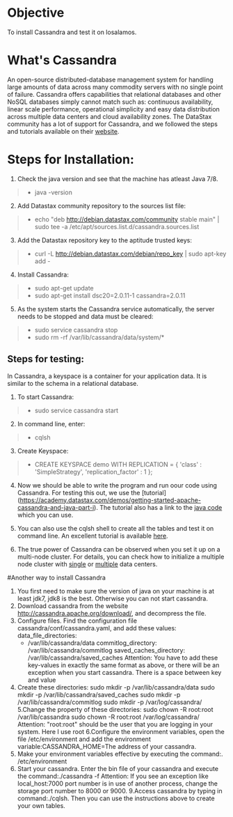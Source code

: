 # Objective
To install Cassandra and test it on losalamos.

# What's Cassandra
An open-source distributed-database management system for handling large amounts of data across many commodity servers 
with no single point of failure. Cassandra offers capabilities that relational databases and other NoSQL databases 
simply cannot match such as: continuous availability, linear scale performance, operational simplicity and easy 
data distribution across multiple data centers and cloud availability zones.
The DataStax community has a lot of support for Cassandra, and we followed the steps and tutorials
available on their [website](http://docs.datastax.com/en//cassandra/2.0/cassandra/install/installDeb_t.html).

# Steps for Installation:

1. Check the java version and see that the machine has atleast Java 7/8.
> * java -version

2. Add Datastax community repository to the sources list file: 
> * echo "deb http://debian.datastax.com/community stable main" | sudo tee -a /etc/apt/sources.list.d/cassandra.sources.list

3. Add the Datastax repository key to the aptitude trusted keys:
> * curl -L http://debian.datastax.com/debian/repo_key | sudo apt-key add -

4. Install Cassandra:
> * sudo apt-get update
> * sudo apt-get install dsc20=2.0.11-1 cassandra=2.0.11

5. As the system starts the Cassandra service automatically, the server needs to be stopped and data must be cleared:
> * sudo service cassandra stop
> * sudo rm -rf /var/lib/cassandra/data/system/*


## Steps for testing:

In Cassandra, a keyspace is a container for your application data. It is similar to the schema in a relational database.

1. To start Cassandra:
>* sudo service cassandra start

2. In command line, enter:
> * cqlsh

3. Create Keyspace:
> * CREATE KEYSPACE demo
WITH REPLICATION = { 'class' : 'SimpleStrategy', 'replication_factor' : 1 };

4. Now we should be able to write the program and run oour code using Cassandra. For testing this out, we use the [tutorial]
(https://academy.datastax.com/demos/getting-started-apache-cassandra-and-java-part-i). The tutorial also has a link to the [java
code](https://gist.github.com/beccam/06c3283e5ee4a480a555) which you can use. 

4. You can also use the cqlsh shell to create all the tables and test it on command line. An excellent tutorial is available
[here](http://www.planetcassandra.org/create-a-keyspace-and-table/).

5. The true power of Cassandra can be observed when you set it up on a multi-node cluster.
For details, you can check how to initialize a multiple node cluster with [single](http://docs.datastax.com/en//cassandra/2.0/cassandra/initialize/initializeSingleDS.html) 
or [multiple](http://docs.datastax.com/en//cassandra/2.0/cassandra/initialize/initializeMultipleDS.html) data centers.


#Another way to install Cassandra
1. You first need to make sure the version of java on your machine is at least jdk7, jdk8 is the best. Otherwise you can not start cassandra.
2. Download cassandra from the website http://cassandra.apache.org/download/, and decompress the file.
3. Configure files. Find the configuration file cassandra/conf/cassandra.yaml, and add these values:
  data_file_directories:
     - /var/lib/cassandra/data
  commitlog_directory: /var/lib/cassandra/commitlog
  saved_caches_directory: /var/lib/cassandra/saved_caches
  Attention: You have to add these key-values in exactly the same format as above, or there will be an exception when you    start cassandra. There is a space between key and value
4. Create these directories:
  sudo mkdir -p /var/lib/cassandra/data
  sudo mkdir -p /var/lib/cassandra/saved_caches
  sudo mkdir -p /var/lib/cassandra/commitlog
  sudo mkdir -p /var/log/cassandra/
5.Change the property of these directories:
  sudo chown -R root:root /var/lib/cassandra
  sudo chown -R root:root /var/log/cassandra/
  Attention: "root:root" should be the user that you are logging in your system. Here I use root
6.Configure the environment variables, open the file /etc/environment and add the environment variable:CASSANDRA_HOME=The address of your cassandra.
7. Make your environment variables effective by executing the command:. /etc/environment
8. Start your cassandra. Enter the bin file of your cassandra and execute the command:./cassandra -f
   Attention: If you see an exception like local_host:7000 port number is in use of another process, change the storage       port number to 8000 or 9000.
9.Access cassandra by typing in command:./cqlsh. Then you can use the instructions above to create your own tables.

